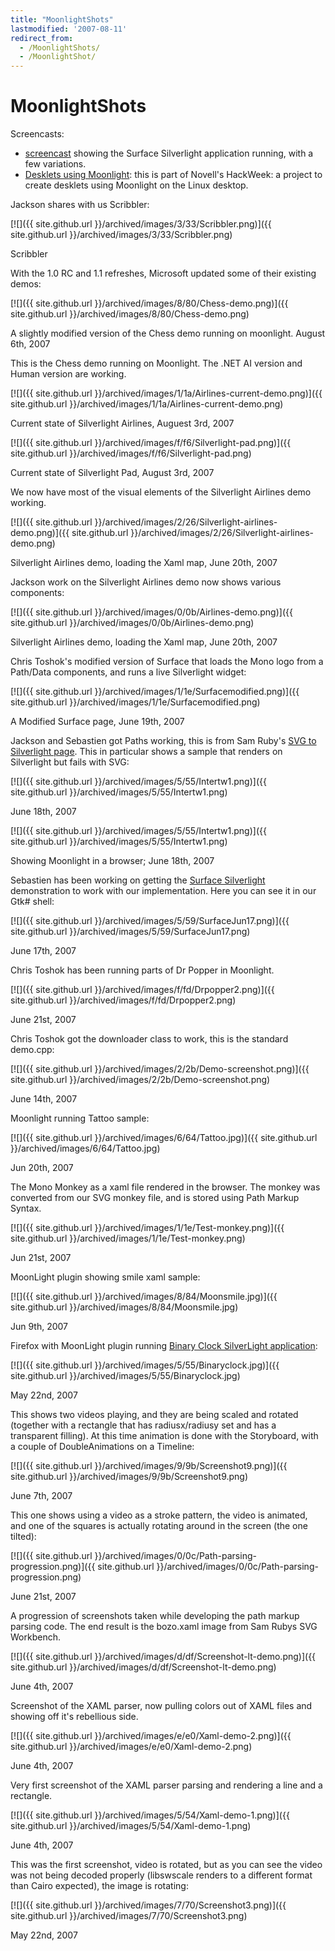 ```yaml
---
title: "MoonlightShots"
lastmodified: '2007-08-11'
redirect_from:
  - /MoonlightShots/
  - /MoonlightShot/
---
```


MoonlightShots
==============

Screencasts:

-   [screencast](http://www.youtube.com/watch?v=qRSO7p0HAIw) showing the Surface Silverlight application running, with a few variations.
-   [Desklets using Moonlight](http://www.youtube.com/watch?v=IbMyPG4IKo8): this is part of Novell's HackWeek: a project to create desklets using Moonlight on the Linux desktop.

Jackson shares with us Scribbler:

[![]({{ site.github.url }}/archived/images/3/33/Scribbler.png)]({{ site.github.url }}/archived/images/3/33/Scribbler.png)

Scribbler

With the 1.0 RC and 1.1 refreshes, Microsoft updated some of their existing demos:

[![]({{ site.github.url }}/archived/images/8/80/Chess-demo.png)]({{ site.github.url }}/archived/images/8/80/Chess-demo.png)

A slightly modified version of the Chess demo running on moonlight. August 6th, 2007

This is the Chess demo running on Moonlight. The .NET AI version and Human version are working.

[![]({{ site.github.url }}/archived/images/1/1a/Airlines-current-demo.png)]({{ site.github.url }}/archived/images/1/1a/Airlines-current-demo.png)

Current state of Silverlight Airlines, Auguest 3rd, 2007

[![]({{ site.github.url }}/archived/images/f/f6/Silverlight-pad.png)]({{ site.github.url }}/archived/images/f/f6/Silverlight-pad.png)

Current state of Silverlight Pad, August 3rd, 2007

We now have most of the visual elements of the Silverlight Airlines demo working.

[![]({{ site.github.url }}/archived/images/2/26/Silverlight-airlines-demo.png)]({{ site.github.url }}/archived/images/2/26/Silverlight-airlines-demo.png)

Silverlight Airlines demo, loading the Xaml map, June 20th, 2007

 Jackson work on the Silverlight Airlines demo now shows various components:

[![]({{ site.github.url }}/archived/images/0/0b/Airlines-demo.png)]({{ site.github.url }}/archived/images/0/0b/Airlines-demo.png)

Silverlight Airlines demo, loading the Xaml map, June 20th, 2007

Chris Toshok's modified version of Surface that loads the Mono logo from a Path/Data components, and runs a live Silverlight widget:

[![]({{ site.github.url }}/archived/images/1/1e/Surfacemodified.png)]({{ site.github.url }}/archived/images/1/1e/Surfacemodified.png)

A Modified Surface page, June 19th, 2007

Jackson and Sebastien got Paths working, this is from Sam Ruby's [SVG to Silverlight page](http://intertwingly.net/stories/2007/05/06/?icon=caution). This in particular shows a sample that renders on Silverlight but fails with SVG:

[![]({{ site.github.url }}/archived/images/5/55/Intertw1.png)]({{ site.github.url }}/archived/images/5/55/Intertw1.png)

June 18th, 2007

[![]({{ site.github.url }}/archived/images/5/55/Intertw1.png)]({{ site.github.url }}/archived/images/5/55/Intertw1.png)

Showing Moonlight in a browser; June 18th, 2007

Sebastien has been working on getting the [Surface Silverlight](http://delay.members.winisp.net/SilverlightSurface/) demonstration to work with our implementation. Here you can see it in our Gtk\# shell:

[![]({{ site.github.url }}/archived/images/5/59/SurfaceJun17.png)]({{ site.github.url }}/archived/images/5/59/SurfaceJun17.png)

June 17th, 2007

Chris Toshok has been running parts of Dr Popper in Moonlight.

[![]({{ site.github.url }}/archived/images/f/fd/Drpopper2.png)]({{ site.github.url }}/archived/images/f/fd/Drpopper2.png)

June 21st, 2007

Chris Toshok got the downloader class to work, this is the standard demo.cpp:

[![]({{ site.github.url }}/archived/images/2/2b/Demo-screenshot.png)]({{ site.github.url }}/archived/images/2/2b/Demo-screenshot.png)

June 14th, 2007

Moonlight running Tattoo sample:

[![]({{ site.github.url }}/archived/images/6/64/Tattoo.jpg)]({{ site.github.url }}/archived/images/6/64/Tattoo.jpg)

Jun 20th, 2007

The Mono Monkey as a xaml file rendered in the browser. The monkey was converted from our SVG monkey file, and is stored using Path Markup Syntax.

[![]({{ site.github.url }}/archived/images/1/1e/Test-monkey.png)]({{ site.github.url }}/archived/images/1/1e/Test-monkey.png)

Jun 21st, 2007

MoonLight plugin showing smile xaml sample:

[![]({{ site.github.url }}/archived/images/8/84/Moonsmile.jpg)]({{ site.github.url }}/archived/images/8/84/Moonsmile.jpg)

Jun 9th, 2007

Firefox with MoonLight plugin running [Binary Clock SilverLight application](http://explosivedog.com/silverlight/binaryclock/):

[![]({{ site.github.url }}/archived/images/5/55/Binaryclock.jpg)]({{ site.github.url }}/archived/images/5/55/Binaryclock.jpg)

May 22nd, 2007

This shows two videos playing, and they are being scaled and rotated (together with a rectangle that has radiusx/radiusy set and has a transparent filling). At this time animation is done with the Storyboard, with a couple of DoubleAnimations on a Timeline:

[![]({{ site.github.url }}/archived/images/9/9b/Screenshot9.png)]({{ site.github.url }}/archived/images/9/9b/Screenshot9.png)

June 7th, 2007

This one shows using a video as a stroke pattern, the video is animated, and one of the squares is actually rotating around in the screen (the one tilted):

[![]({{ site.github.url }}/archived/images/0/0c/Path-parsing-progression.png)]({{ site.github.url }}/archived/images/0/0c/Path-parsing-progression.png)

June 21st, 2007

A progression of screenshots taken while developing the path markup parsing code. The end result is the bozo.xaml image from Sam Rubys SVG Workbench.

[![]({{ site.github.url }}/archived/images/d/df/Screenshot-lt-demo.png)]({{ site.github.url }}/archived/images/d/df/Screenshot-lt-demo.png)

June 4th, 2007

Screenshot of the XAML parser, now pulling colors out of XAML files and showing off it's rebellious side.

[![]({{ site.github.url }}/archived/images/e/e0/Xaml-demo-2.png)]({{ site.github.url }}/archived/images/e/e0/Xaml-demo-2.png)

June 4th, 2007

Very first screenshot of the XAML parser parsing and rendering a line and a rectangle.

[![]({{ site.github.url }}/archived/images/5/54/Xaml-demo-1.png)]({{ site.github.url }}/archived/images/5/54/Xaml-demo-1.png)

June 4th, 2007

This was the first screenshot, video is rotated, but as you can see the video was not being decoded properly (libswscale renders to a different format than Cairo expected), the image is rotating:

[![]({{ site.github.url }}/archived/images/7/70/Screenshot3.png)]({{ site.github.url }}/archived/images/7/70/Screenshot3.png)

May 22nd, 2007

